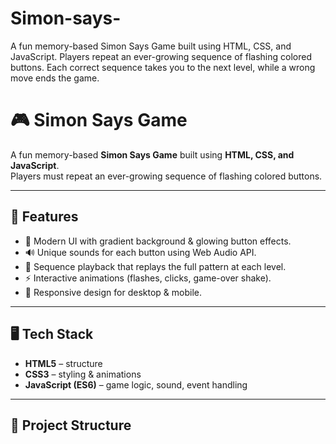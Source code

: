 # Simon-says-
A fun memory-based Simon Says Game built using HTML, CSS, and JavaScript. Players repeat an ever-growing sequence of flashing colored buttons. Each correct sequence takes you to the next level, while a wrong move ends the game.
# 🎮 Simon Says Game  

A fun memory-based **Simon Says Game** built using **HTML, CSS, and JavaScript**.  
Players must repeat an ever-growing sequence of flashing colored buttons.  

---

## 🚀 Features  
- 🎨 Modern UI with gradient background & glowing button effects.  
- 🔊 Unique sounds for each button using Web Audio API.  
- 🔁 Sequence playback that replays the full pattern at each level.  
- ⚡ Interactive animations (flashes, clicks, game-over shake).  
- 📱 Responsive design for desktop & mobile.  

---

## 🖥️ Tech Stack  
- **HTML5** – structure  
- **CSS3** – styling & animations  
- **JavaScript (ES6)** – game logic, sound, event handling  

---

## 📂 Project Structure  
